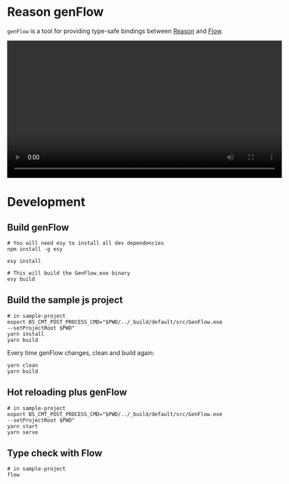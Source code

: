 # Reason genFlow

`genFlow` is a tool for providing type-safe bindings between [Reason](https://reasonml.github.io/) and [Flow](https://flow.org/en/).

<video width="640" controls>
  <source src="assets/genFlow.mov">
</video> 

# Development

## Build genFlow

```
# You will need esy to install all dev dependencies
npm install -g esy

esy install

# This will build the GenFlow.exe binary
esy build
```

## Build the sample js project

```
# in sample-project
export BS_CMT_POST_PROCESS_CMD="$PWD/../_build/default/src/GenFlow.exe --setProjectRoot $PWD"
yarn install
yarn build
```

Every time genFlow changes, clean and build again:

```
yarn clean
yarn build
```

## Hot reloading plus genFlow

```
# in sample-project
export BS_CMT_POST_PROCESS_CMD="$PWD/../_build/default/src/GenFlow.exe --setProjectRoot $PWD"
yarn start
yarn serve
```

## Type check with Flow
```
# in sample-project
flow
```

